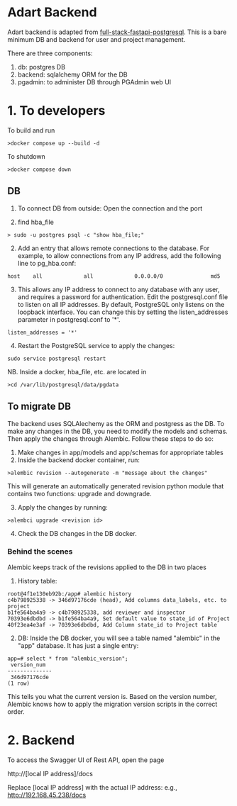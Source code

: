 # Adart Backend
Adart backend is adapted from [full-stack-fastapi-postgresql](https://github.com/tiangolo/full-stack-fastapi-postgresql).
This is a bare minimum DB and backend for user and project management.

There are three components:
1. db: postgres DB
2. backend: sqlalchemy ORM for the DB
3. pgadmin: to administer DB through PGAdmin web UI

# 1. To developers
To build and run

```commandline
>docker compose up --build -d
```

To shutdown
```commandline
>docker compose down
```

## DB
1. To connect DB from outside:
Open the connection and the port

1. find hba_file
```commandline
> sudo -u postgres psql -c "show hba_file;"
```

2. Add an entry that allows remote connections to the database. For example, to allow connections from any IP address, add the following line to pg_hba.conf:

```commandline
host    all             all             0.0.0.0/0               md5
```
3. This allows any IP address to connect to any database with any user, and requires a password for authentication.
Edit the postgresql.conf file to listen on all IP addresses. By default, PostgreSQL only listens on the loopback interface. You can change this by setting the listen_addresses parameter in postgresql.conf to '*'.

```commandline
listen_addresses = '*'
```

4. Restart the PostgreSQL service to apply the changes:

```commandline
sudo service postgresql restart
```

NB. Inside a docker, hba_file, etc. are located in 

```commandline
>cd /var/lib/postgresql/data/pgdata
```

## To migrate DB
The backend uses SQLAlechemy as the ORM and postgress as the DB.
To make any changes in the DB, you need to modify the models and schemas.
Then apply the changes through Alembic. Follow these steps to do so:

1. Make changes in app/models and app/schemas for appropriate tables
2. Inside the backend docker container, run:
```commandline
>alembic revision --autogenerate -m "message about the changes"
```
This will generate an automatically generated revision python module
that contains two functions: upgrade and downgrade.

3. Apply the changes by running:
```commandline
>alembci upgrade <revision id>
```
4. Check the DB changes in the DB docker.

### Behind the scenes
Alembic keeps track of the revisions applied to the DB in two places

1. History table:
```commandline
root@4f1e130eb92b:/app# alembic history
c4b798925338 -> 346d97176cde (head), Add columns data_labels, etc. to project
b1fe564ba4a9 -> c4b798925338, add reviewer and inspector
70393e6dbdbd -> b1fe564ba4a9, Set default value to state_id of Project
40f23ea4e3af -> 70393e6dbdbd, Add Column state_id to Project table
```

2. DB:
Inside the DB docker, you will see a table named "alembic" in the "app" database.
It has just a single entry:
```commandline
app=# select * from "alembic_version";
 version_num  
--------------
 346d97176cde
(1 row)
```

This tells you what the current version is. Based on the version number,
Alembic knows how to apply the migration version scripts in the correct order.


# 2. Backend
To access the Swagger UI of Rest API, open the page

http://[local IP address]/docs

Replace [local IP address] with the actual IP address: e.g., http://192.168.45.238/docs